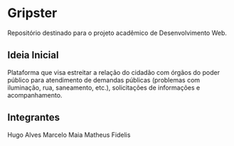# Gripster
Repositório destinado para o projeto acadêmico de Desenvolvimento Web.

## Ideia Inicial
Plataforma que visa estreitar a relação do cidadão com órgãos do poder público para atendimento de demandas públicas (problemas com iluminação, rua, saneamento, etc.), solicitações de informações e acompanhamento.

## Integrantes
Hugo Alves
Marcelo Maia
Matheus Fidelis
